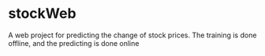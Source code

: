 # stockWeb
A web project for predicting the change of stock prices.
The training is done offline, and the predicting is done online
